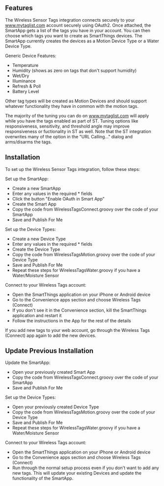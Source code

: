 ## Features

The Wireless Sensor Tags integration connects securely to your www.mytaglist.com account securely using OAuth2. Once attached, the SmartApp gets a list of the tags you have in your account. You can then choose which tags you want to create as SmartThings devices. The  SmartApp currently creates the devices as a Motion Device Type or a Water Device Type.

Generic Device Features:

* Temperature 
* Humidity (shows as zero on tags that don't support humidity)
* Wet/Dry
* Illuminance
* Refresh & Poll
* Battery Level

Other tag types will be created as Motion Devices and should support whatever functionality they have in common with the motion tags. 

The majority of the tuning you can do on www.mytaglist.com will apply while you have the tags enabled as part of ST. Tuning options like responsiveness, sensitivity, and threshold angle may improve responsiveness or fuctionality in ST as well. Note that the ST integration overwrites many of the option in the "URL Calling..." dialog and arms/disarms the tags. 

## Installation

To set up the Wireless Sensor Tags integration, follow these steps:

Set up the SmartApp:
* Create a new SmartApp
* Enter any values in the required * fields
* Click the button "Enable OAuth in Smart App"
* Create the Smart App
* Copy the code from WirelessTagsConnect.groovy over the code of your SmartApp
* Save and Publish For Me

Set up the Device Types:
* Create a new Device Type
* Enter any values in the required * fields
* Create the Device Type
* Copy the code from WirelessTagsMotion.groovy over the code of your Device Type
* Save and Publish For Me
* Repeat these steps for WirelessTagsWater.groovy if you have a Water/Moisture Sensor

Connect to your Wireless Tags account:
* Open the SmartThings application on your iPhone or Android device
* Go to the Convenience apps section and choose Wireless Tags (Connect)
* If you don't see it in the Convenience section, kill the SmartThings application and restart it
* Follow the instructions in the App for the rest of the details

If you add new tags to your web account, go through the Wireless Tags (Connect) app again to add the new devices.

## Update Previous Installation
Update the SmartApp:
* Open your previously created Smart App
* Copy the code from WirelessTagsConnect.groovy over the code of your SmartApp
* Save and Publish For Me

Set up the Device Types:
* Open your previously created Device Type
* Copy the code from WirelessTagsMotion.groovy over the code of your Device Type
* Save and Publish For Me
* Repeat these steps for WirelessTagsWater.groovy if you have a Water/Moisture Sensor

Connect to your Wireless Tags account:
* Open the SmartThings application on your iPhone or Android device
* Go to the Convenience apps section and choose Wireless Tags (Connect)
* Run through the normal setup process even if you don't want to add any new tags. This will update your existing Devices and update the functionality of the SmartApp.
